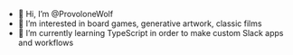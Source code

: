 - 👋 Hi, I’m @ProvoloneWolf
- 👀 I’m interested in board games, generative artwork, classic films
- 🌱 I’m currently learning TypeScript in order to make custom Slack apps and workflows

<!---
ProvoloneWolf/ProvoloneWolf is a ✨ special ✨ repository because its `README.md` (this file) appears on your GitHub profile.
You can click the Preview link to take a look at your changes.
--->
